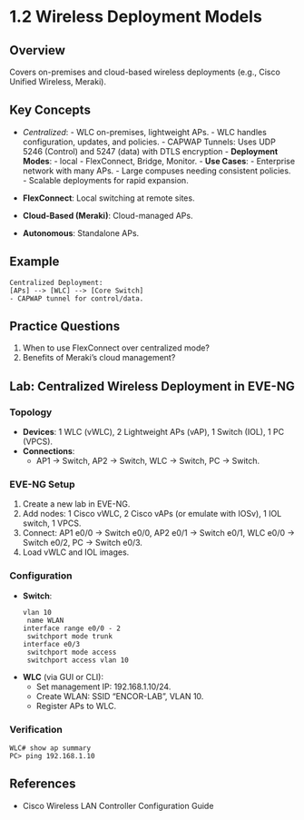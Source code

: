 # 1.2 Wireless Deployment Models

## Overview
Covers on-premises and cloud-based wireless deployments (e.g., Cisco Unified Wireless, Meraki).

## Key Concepts
- *Centralized*: - WLC on-premises, lightweight APs.
                   - WLC handles configuration, updates, and policies.
                   - CAPWAP Tunnels: Uses UDP 5246 (Control) and 5247 (data) with DTLS encryption
                   - **Deployment Modes**: - local
                                       - FlexConnect, Bridge, Monitor.
                   - **Use Cases**: - Enterprise network with many APs.
                                - Large compuses needing consistent policies.
                                - Scalable deployments for rapid expansion.
                   
- **FlexConnect**: Local switching at remote sites.
- **Cloud-Based (Meraki)**: Cloud-managed APs.
- **Autonomous**: Standalone APs.

## Example
```text
Centralized Deployment:
[APs] --> [WLC] --> [Core Switch]
- CAPWAP tunnel for control/data.
```

## Practice Questions
1. When to use FlexConnect over centralized mode?
2. Benefits of Meraki’s cloud management?

## Lab: Centralized Wireless Deployment in EVE-NG
### Topology
- **Devices**: 1 WLC (vWLC), 2 Lightweight APs (vAP), 1 Switch (IOL), 1 PC (VPCS).
- **Connections**:
  - AP1 -> Switch, AP2 -> Switch, WLC -> Switch, PC -> Switch.

### EVE-NG Setup
1. Create a new lab in EVE-NG.
2. Add nodes: 1 Cisco vWLC, 2 Cisco vAPs (or emulate with IOSv), 1 IOL switch, 1 VPCS.
3. Connect: AP1 e0/0 -> Switch e0/0, AP2 e0/1 -> Switch e0/1, WLC e0/0 -> Switch e0/2, PC -> Switch e0/3.
4. Load vWLC and IOL images.

### Configuration
- **Switch**:
  ```text
  vlan 10
   name WLAN
  interface range e0/0 - 2
   switchport mode trunk
  interface e0/3
   switchport mode access
   switchport access vlan 10
  ```
- **WLC** (via GUI or CLI):
  - Set management IP: 192.168.1.10/24.
  - Create WLAN: SSID “ENCOR-LAB”, VLAN 10.
  - Register APs to WLC.

### Verification
```text
WLC# show ap summary
PC> ping 192.168.1.10
```

## References
- Cisco Wireless LAN Controller Configuration Guide
